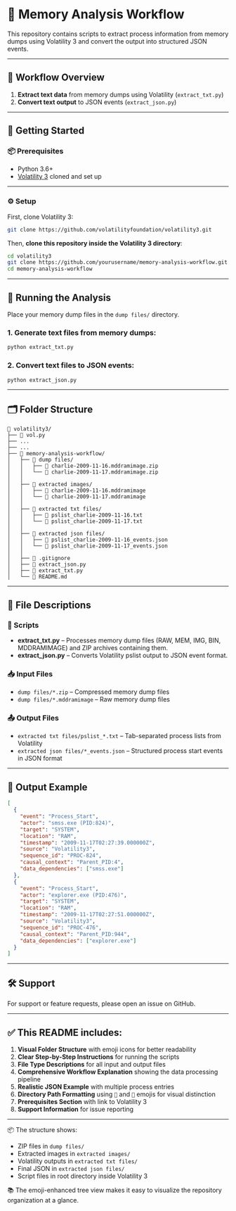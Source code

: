 # 🧠 Memory Analysis Workflow

This repository contains scripts to extract process information from memory dumps using Volatility 3 and convert the output into structured JSON events.

---

## 🔄 Workflow Overview

1. **Extract text data** from memory dumps using Volatility (`extract_txt.py`)
2. **Convert text output** to JSON events (`extract_json.py`)

---

## 🚀 Getting Started

### 📦 Prerequisites

- Python 3.6+
- [Volatility 3](https://github.com/volatilityfoundation/volatility3) cloned and set up

---

### ⚙️ Setup

First, clone Volatility 3:

```bash
git clone https://github.com/volatilityfoundation/volatility3.git
```

Then, **clone this repository inside the Volatility 3 directory**:

```bash
cd volatility3
git clone https://github.com/yourusername/memory-analysis-workflow.git
cd memory-analysis-workflow
```

---

## 🧪 Running the Analysis

Place your memory dump files in the `dump files/` directory.

### 1. Generate text files from memory dumps:

```bash
python extract_txt.py
```

### 2. Convert text files to JSON events:

```bash
python extract_json.py
```

---

## 🗂️ Folder Structure

```
📁 volatility3/
├── 📄 vol.py                          
├── ...
├── ...
├── 📁 memory-analysis-workflow/       
│   ├── 📁 dump files/                 
│   │   ├── 📄 charlie-2009-11-16.mddramimage.zip
│   │   └── 📄 charlie-2009-11-17.mddramimage.zip
│   │
│   ├── 📁 extracted images/           
│   │   ├── 📄 charlie-2009-11-16.mddramimage
│   │   └── 📄 charlie-2009-11-17.mddramimage
│   │
│   ├── 📁 extracted txt files/        
│   │   ├── 📄 pslist_charlie-2009-11-16.txt
│   │   └── 📄 pslist_charlie-2009-11-17.txt
│   │
│   ├── 📁 extracted json files/       
│   │   ├── 📄 pslist_charlie-2009-11-16_events.json
│   │   └── 📄 pslist_charlie-2009-11-17_events.json
│   │
│   ├── 📄 .gitignore
│   ├── 📄 extract_json.py             
│   ├── 📄 extract_txt.py              
│   └── 📄 README.md                   
```

---

## 📄 File Descriptions

### 🔧 Scripts

- **extract_txt.py** – Processes memory dump files (RAW, MEM, IMG, BIN, MDDRAMIMAGE) and ZIP archives containing them.
- **extract_json.py** – Converts Volatility pslist output to JSON event format.

### 📥 Input Files

- `dump files/*.zip` – Compressed memory dump files
- `dump files/*.mddramimage` – Raw memory dump files

### 📤 Output Files

- `extracted txt files/pslist_*.txt` – Tab-separated process lists from Volatility
- `extracted json files/*_events.json` – Structured process start events in JSON format

---

## 📌 Output Example

```json
[
  {
    "event": "Process_Start",
    "actor": "smss.exe (PID:824)",
    "target": "SYSTEM",
    "location": "RAM",
    "timestamp": "2009-11-17T02:27:39.000000Z",
    "source": "Volatility3",
    "sequence_id": "PROC-824",
    "causal_context": "Parent_PID:4",
    "data_dependencies": ["smss.exe"]
  },
  {
    "event": "Process_Start",
    "actor": "explorer.exe (PID:476)",
    "target": "SYSTEM",
    "location": "RAM",
    "timestamp": "2009-11-17T02:27:51.000000Z",
    "source": "Volatility3",
    "sequence_id": "PROC-476",
    "causal_context": "Parent_PID:944",
    "data_dependencies": ["explorer.exe"]
  }
]
```

---

## 🛠️ Support

For support or feature requests, please open an issue on GitHub.

---

## ✅ This README includes:

1. **Visual Folder Structure** with emoji icons for better readability  
2. **Clear Step-by-Step Instructions** for running the scripts  
3. **File Type Descriptions** for all input and output files  
4. **Comprehensive Workflow Explanation** showing the data processing pipeline  
5. **Realistic JSON Example** with multiple process entries  
6. **Directory Path Formatting** using `📁` and `📄` emojis for visual distinction  
7. **Prerequisites Section** with link to Volatility 3  
8. **Support Information** for issue reporting  

---

📦 The structure shows:

- ZIP files in `dump files/`  
- Extracted images in `extracted images/`  
- Volatility outputs in `extracted txt files/`  
- Final JSON in `extracted json files/`  
- Script files in root directory inside Volatility 3  

📚 The emoji-enhanced tree view makes it easy to visualize the repository organization at a glance.
